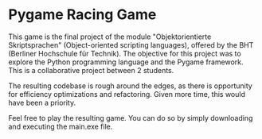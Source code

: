 # Pygame Racing Game
This game is the final project of the module "Objektorientierte Skriptsprachen" (Object-oriented scripting languages), offered by the BHT (Berliner Hochschule für Technik).
The objective for this project was to explore the Python programming language and the Pygame framework.
This is a collaborative project between 2 students.

The resulting codebase is rough around the edges, as there is opportunity for efficiency optimizations and refactoring. Given more time, this would have been a priority.

Feel free to play the resulting game. You can do so by simply downloading and executing the main.exe file.
